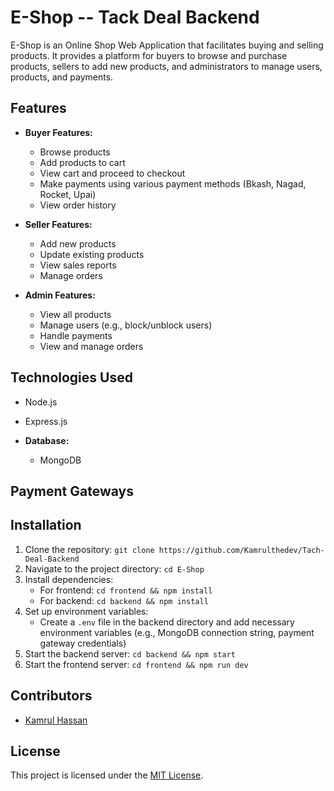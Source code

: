 # E-Shop -- Tack Deal Backend

E-Shop is an Online Shop Web Application that facilitates buying and selling products. It provides a platform for buyers to browse and purchase products, sellers to add new products, and administrators to manage users, products, and payments.

## Features

- **Buyer Features:**
  - Browse products
  - Add products to cart
  - View cart and proceed to checkout
  - Make payments using various payment methods (Bkash, Nagad, Rocket, Upai)
  - View order history

- **Seller Features:**
  - Add new products
  - Update existing products
  - View sales reports
  - Manage orders

- **Admin Features:**
  - View all products
  - Manage users (e.g., block/unblock users)
  - Handle payments
  - View and manage orders
  
## Technologies Used
  - Node.js
  - Express.js

- **Database:**
  - MongoDB

## Payment Gateways


## Installation

1. Clone the repository: `git clone https://github.com/Kamrulthedev/Tach-Deal-Backend`
2. Navigate to the project directory: `cd E-Shop`
3. Install dependencies:
   - For frontend: `cd frontend && npm install`
   - For backend: `cd backend && npm install`
4. Set up environment variables:
   - Create a `.env` file in the backend directory and add necessary environment variables (e.g., MongoDB connection string, payment gateway credentials)
5. Start the backend server: `cd backend && npm start`
6. Start the frontend server: `cd frontend && npm run dev`

## Contributors

- [Kamrul Hassan](https://github.com/Kamrulthedev)

## License

This project is licensed under the [MIT License](LICENSE).


